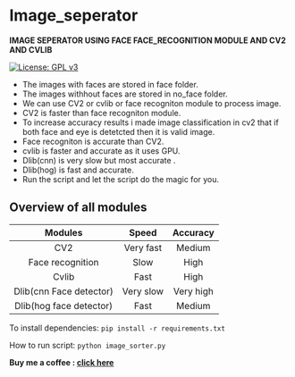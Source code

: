 # Image_seperator
**IMAGE SEPERATOR USING FACE FACE_RECOGNITION MODULE AND CV2 AND CVLIB**

[![License: GPL v3](https://img.shields.io/badge/License-GPLv3-blue.svg)](https://github.com/rahul1996pp/Image_Sorter/blob/main/LICENSE)
- The images with faces are stored in face folder.
- The images withhout faces are stored in no_face folder.
- We can use CV2 or cvlib or face recogniton module to process image.
- CV2 is faster than face recogniton module.
- To increase accuracy results i made image classification in cv2 that if both face and eye is detetcted then it is valid image.
- Face recogniton is accurate than CV2.
- cvlib is faster and accurate as it uses GPU.
- Dlib(cnn) is very slow but most accurate .
- Dlib(hog) is fast and accurate.
- Run the script and let the script do the magic for you.

## Overview of all modules

| Modules  | Speed  | Accuracy  |
| :------------: | :------------: | :------------: |
| CV2  | Very fast  | Medium  |
| Face recognition  |  Slow | High  |
| Cvlib  |  Fast | High  |
| Dlib(cnn Face detector)  | Very slow  | Very high  |
| Dlib(hog face detector) | Fast | Medium |

To install dependencies:
`pip install -r requirements.txt`

How to run script:
 `python image_sorter.py`

**Buy me a coffee : [click here](https://www.paypal.me/RahulPujari "Pay")**

